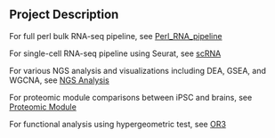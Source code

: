 ## Project Description


For full perl bulk RNA-seq pipeline, see [Perl_RNA_pipeline](Perl_RNA_pipeline)

For single-cell RNA-seq pipeline using Seurat, see [scRNA](scRNA)

For various NGS analysis and visualizations including DEA, GSEA, and WGCNA, see [NGS Analysis](NGS_Analysis)

For proteomic module comparisons between iPSC and brains, see [Proteomic Module](Proteomics_Module)

For functional analysis using hypergeometric test, see [OR3](Statistical_Test/Hypergeometric.R)


